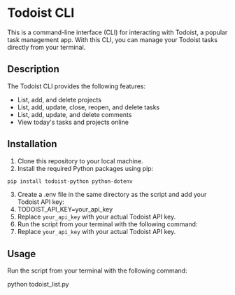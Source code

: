 # Todoist CLI

This is a command-line interface (CLI) for interacting with Todoist, a popular task management app. With this CLI, you can manage your Todoist tasks directly from your terminal.

## Description

The Todoist CLI provides the following features:

- List, add, and delete projects
- List, add, update, close, reopen, and delete tasks
- List, add, update, and delete comments
- View today's tasks and projects online

## Installation

1. Clone this repository to your local machine.
2. Install the required Python packages using pip:

```bash
pip install todoist-python python-dotenv
```

3. Create a .env file in the same directory as the script and add your Todoist API key:
4. TODOIST_API_KEY=your_api_key
5. Replace `your_api_key` with your actual Todoist API key.
6. Run the script from your terminal with the following command:
7. Replace `your_api_key` with your actual Todoist API key.

## Usage

Run the script from your terminal with the following command:

python todoist_list.py
